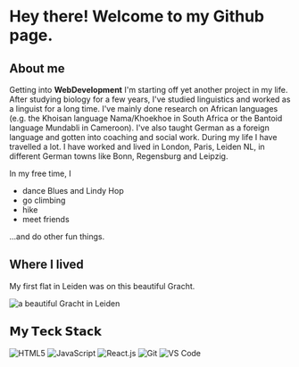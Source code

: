 # Hey there! Welcome to my Github page.

## About me
Getting into **WebDevelopment** I'm starting off yet another project in my life. 
After studying biology for a few years, I've studied linguistics and worked as a linguist for a long time. I've mainly done research on African languages (e.g. the Khoisan language Nama/Khoekhoe in South Africa or the Bantoid language Mundabli in Cameroon). I've also taught German as a foreign language and gotten into coaching and social work. 
During my life I have travelled a lot. I have worked and lived in London, Paris, Leiden NL, in different German towns like Bonn, Regensburg and Leipzig.

In my free time, I 

- dance Blues and Lindy Hop
- go climbing
- hike
- meet friends
  
...and do other fun things. 

## Where I lived
My first flat in Leiden was on this beautiful Gracht.

![a beautiful Gracht in Leiden](https://www.vielweib.de/wp-content/uploads/2022/01/IMG_9207-660x519.jpg)

## 𝗠𝘆 𝗧𝗲𝗰𝗸 𝗦𝘁𝗮𝗰𝗸

![HTML5](https://img.shields.io/badge/-HTML5-%23E44D27?style=flat-square&logo=html5&logoColor=ffffff)
![JavaScript](https://img.shields.io/badge/-JavaScript-%23F7DF1C?style=flat-)
![React.js](https://img.shields.io/badge/-React.js-%23282C34?style=flat-square&logo=react)
![Git](https://img.shields.io/badge/-Git-%23F05032?style=flat-square&logo=git&logoColor=%23ffffff)
![VS Code](https://img.shields.io/badge/-VSCode-%23007ACC?style=flat-square&logo=visual-studio-code)
